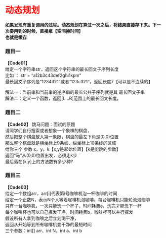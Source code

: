 # <font color="red">**动态规划**</font>
**如果发现有重复调用的过程。动态规划在算过一次之后，将结果直接存下来。下一次要用到的时候，直接拿【空间换时间】**  
**也就是缓存**  


### 题目一
**【Code01】**  
给定一个字符串str，返回这个字符串的最长回文子序列长度  
比如 ： str = “a12b3c43def2ghi1kpm”  
最长回文子序列是“1234321”或者“123c321”，返回长度7【可以是不连续的】  

解法一：当前串和当前串的逆序串的最长公共子序列就是其 最长回文子串  
解法二：定义一个函数，返回[L...R]范围上的最长回文长度。  



### 题目二
**【Code02】**
跳马问题：面试的原题  
请同学们自行搜索或者想象一个象棋的棋盘，    
然后把整个棋盘放入第一象限，棋盘的最左下角是(0,0)位置  
那么整个棋盘就是横坐标上9条线、纵坐标上10条线的区域  
给你三个 参数 x，y，k【x,y是起始位置】【k是能跳的步数】  
返回“马”从(0,0)位置出发，必须走k步  
最后落在(x,y)上的方法数有多少种?  



### 题目三
**【Code03】**  
给定一个数组arr，arr[i]代表第i号咖啡机泡一杯咖啡的时间  
给定一个正数N，表示N个人等着咖啡机泡咖啡，每台咖啡机只能轮流泡咖啡  
只有一台咖啡机，一次只能洗一个杯子，时间耗费a，洗完才能洗下一杯  
每个咖啡杯也可以自己挥发干净，时间耗费b，咖啡杯可以并行挥发  
假设所有人拿到咖啡之后立刻喝干净，  
返回从开始等到所有咖啡机变干净的最短时间  
三个参数：int[] arr、int N，int a、int b  
